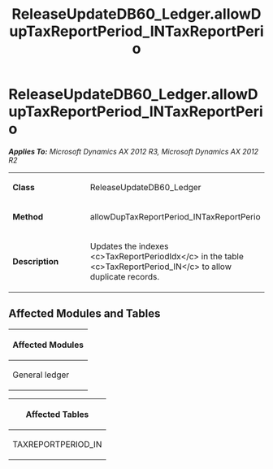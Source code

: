 ﻿---
title: ReleaseUpdateDB60_Ledger.allowDupTaxReportPeriod_INTaxReportPerio
TOCTitle: ReleaseUpdateDB60_Ledger.allowDupTaxReportPeriod_INTaxReportPerio
ms:assetid: 4f934e61-eda1-e720-69af-c00c470af7ee
ms:mtpsurl: https://msdn.microsoft.com/en-us/library/JJ685488(v=AX.60)
ms:contentKeyID: 49708192
ms.date: 05/18/2015
mtps_version: v=AX.60
---

# ReleaseUpdateDB60\_Ledger.allowDupTaxReportPeriod\_INTaxReportPerio 


_**Applies To:** Microsoft Dynamics AX 2012 R3, Microsoft Dynamics AX 2012 R2_

<table>
<colgroup>
<col style="width: 50%" />
<col style="width: 50%" />
</colgroup>
<tbody>
<tr class="odd">
<td><p><strong>Class</strong></p></td>
<td><p>ReleaseUpdateDB60_Ledger</p></td>
</tr>
<tr class="even">
<td><p><strong>Method</strong></p></td>
<td><p>allowDupTaxReportPeriod_INTaxReportPerio</p></td>
</tr>
<tr class="odd">
<td><p><strong>Description</strong></p></td>
<td><p>Updates the indexes &lt;c&gt;TaxReportPeriodIdx&lt;/c&gt; in the table &lt;c&gt;TaxReportPeriod_IN&lt;/c&gt; to allow duplicate records.</p></td>
</tr>
</tbody>
</table>


## Affected Modules and Tables

<table>
<colgroup>
<col style="width: 100%" />
</colgroup>
<thead>
<tr class="header">
<th><p>Affected Modules</p></th>
</tr>
</thead>
<tbody>
<tr class="odd">
<td><p>General ledger</p></td>
</tr>
</tbody>
</table>


<table>
<colgroup>
<col style="width: 100%" />
</colgroup>
<thead>
<tr class="header">
<th><p>Affected Tables</p></th>
</tr>
</thead>
<tbody>
<tr class="odd">
<td><p>TAXREPORTPERIOD_IN</p></td>
</tr>
</tbody>
</table>

  


